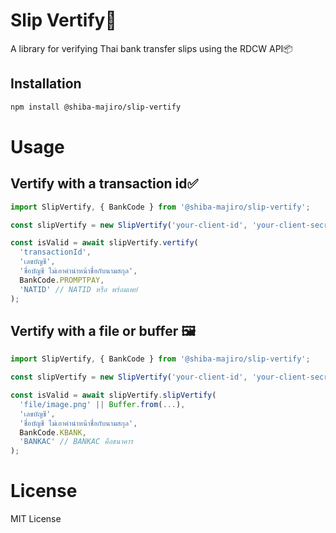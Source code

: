# Slip Vertify📃

A library for verifying Thai bank transfer slips using the RDCW API📦

## Installation
```bash
npm install @shiba-majiro/slip-vertify
```

# Usage
## Vertify with a transaction id✅
```typescript
import SlipVertify, { BankCode } from '@shiba-majiro/slip-vertify';

const slipVertify = new SlipVertify('your-client-id', 'your-client-secret');

const isValid = await slipVertify.vertify(
  'transactionId',
  'เลขบัญชี',
  'ชื่อบัญชี ไม่เอาคำนำหน้าชื่อกับนามสกุล',
  BankCode.PROMPTPAY,
  'NATID' // NATID หรือ พร้อมเพย์
);
```

## Vertify with a file or buffer 🖼️
```typescript
import SlipVertify, { BankCode } from '@shiba-majiro/slip-vertify';

const slipVertify = new SlipVertify('your-client-id', 'your-client-secret');

const isValid = await slipVertify.slipVertify(
  'file/image.png' || Buffer.from(...),
  'เลขบัญชี',
  'ชื่อบัญชี ไม่เอาคำนำหน้าชื่อกับนามสกุล',
  BankCode.KBANK,
  'BANKAC' // BANKAC คือธนาคาร
);
```

# License
MIT License